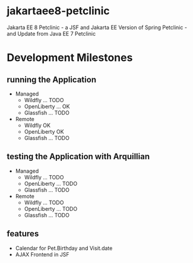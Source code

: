 # jakartaee8-petclinic
Jakarta EE 8 Petclinic -  a JSF and Jakarta EE Version of Spring Petclinic -  and Update from Java EE 7 Petclinic

# Development Milestones

## running the Application
* Managed
    * Wildfly ... TODO
    * OpenLiberty ... OK
    * Glassfish ... TODO
* Remote
    * Wildfly OK
    * OpenLiberty OK
    * Glassfish ... TODO
    
## testing the Application with Arquillian
* Managed
    * Wildfly ... TODO
    * OpenLiberty ... TODO
    * Glassfish ... TODO
* Remote
    * Wildfly ... TODO
    * OpenLiberty ... TODO
    * Glassfish ... TODO
    
## features
* Calendar for Pet.Birthday and Visit.date
* AJAX Frontend in JSF

